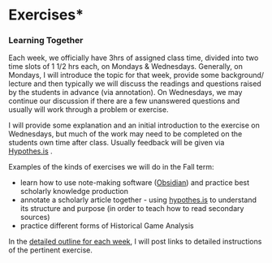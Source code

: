 # Exercises\*

### Learning Together

Each week, we officially have 3hrs of assigned class time, divided into two time slots of 1 1/2 hrs each, on Mondays & Wednesdays. Generally, on Mondays, I will introduce the topic for that week, provide some background/ lecture and then typically we will discuss the readings and questions raised by the students in advance (via annotation). On Wednesdays, we may continue our discussion if there are a few unanswered questions and usually will work through a problem or exercise.&#x20;

I will provide some explanation and an initial introduction to the exercise on Wednesdays, but much of the work may need to be completed on the students own time after class. Usually feedback will be given via [Hypothes.is](broken-reference) .

Examples of the kinds of exercises we will do in the Fall term:

* learn how to use note-making software ([Obsidian](broken-reference)) and practice best scholarly knowledge production
* annotate a scholarly article together - using [hypothes.is](broken-reference) to understand its structure and purpose (in order to teach how to read secondary sources)&#x20;
* practice different forms of Historical Game Analysis

In the [detailed outline for each week](broken-reference), I will post links to detailed instructions of the pertinent exercise.
